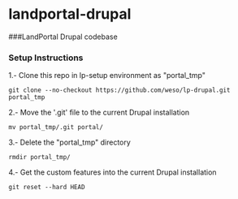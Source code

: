 landportal-drupal
=================

###LandPortal Drupal codebase

### Setup Instructions
1.- Clone this repo in lp-setup environment as "portal_tmp"</br>
```
git clone --no-checkout https://github.com/weso/lp-drupal.git portal_tmp
```

2.- Move the '.git' file to the current Drupal installation</br>
```
mv portal_tmp/.git portal/
```

3.- Delete the "portal_tmp" directory</br>
```
rmdir portal_tmp/
```

4.- Get the custom features into the current Drupal installation</br>
```
git reset --hard HEAD
```
